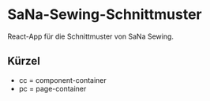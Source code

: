 # SaNa-Sewing-Schnittmuster

React-App für die Schnittmuster von SaNa Sewing.

## Kürzel

- cc = component-container
- pc = page-container
